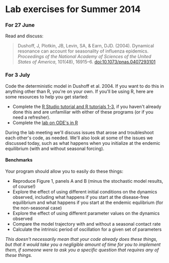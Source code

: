 # Lab exercises for Summer 2014

### For 27 June

Read and discuss:

> Dushoff, J, Plotkin, JB, Levin, SA, & Earn, DJD. (2004). Dynamical resonance can account for seasonality of influenza epidemics. _Proceedings of the National Academy of Sciences of the United States of America_, 101(48), 16915–6. [doi:10.1073/pnas.0407293101](http://www.pnas.org/content/101/48/16915.full)

### For 3 July

Code the deterministic model in Dushoff et al. 2004. If you want to do this in anything other than R, you're on your own. If you'll be using R, here are some resources to help you get started:

- Complete the [R Studio tutorial and R tutorials 1-3](http://lalashan.mcmaster.ca/theobio/mmed/index.php/Introduction_to_R), if you haven't already done this and are unfamiliar with either of these programs (or if you need a refresher).
- Complete the [lab on ODE's in R](http://lalashan.mcmaster.ca/theobio/mmed/index.php/Lab_1:_ODE_models_in_R)

During the lab meeting we'll discuss issues that arose and troubleshoot each other's code, as needed. We'll also look at some of the issues we discussed today, such as what happens when you initialize at the endemic equilibrium (with and without seasonal forcing).

#### Benchmarks

Your program should allow you to easily do these things:

- Reproduce Figure 1, panels A and B (minus the stochastic model results, of course!)
- Explore the effect of using different initial conditions on the dynamics observed, including what happens if you start at the disease-free equilibrium and what happens if you start at the endemic equlibrium (for the non-seasonal case)
- Explore the effect of using different parameter values on the dynamics observed
- Compare the model trajectory with and without a seasonal contact rate
- Calculate the intrinsic period of oscillation for a given set of parameters

*This doesn't necessarily mean that your code already does these things, but that it would take you a negligible amount of time for you to implement them, if someone were to ask you a specific question that requires any of these things.*
